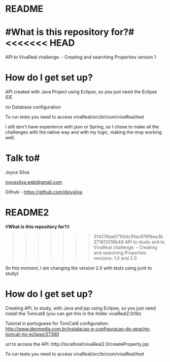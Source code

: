 # **README** #

#**What is this repository for?**#
<<<<<<< HEAD
=======
API to VivaReal challenge. - Creating and searching Properties
version 1

# **How do I get set up?** #
API created with Java Project using Eclipse, so you just need the Eclipse IDE
 
no Database configuration

To run tests you need to access vivaReal/src/br/com/vivaReal/test

I still don't have experience with json or Spring, so I chose to make all the challenges with the native way and with my logic, making the mvp working well.

# **Talk to**#
Joyce Silva

joycesilva.web@gmail.com

Github - https://github.com/djoysilva


# **README2** #

#**What is this repository for?**#
>>>>>>> 314276aa071fd4c91ac978f8ea3b2716f2016b44
API to study and to VivaReal challenge. - Creating and searching Properties
versions:  1.0 and 2.0

(In this moment, I am changing the version 2.0 with tests using junit to study)

# **How do I get set up?** #

Creating API, to study, with Java and jsp using Eclipse, so you just need install the Tomcat8 (you can get this in the folder vivaReal2.0/lib)

Tutorial in portuguese for TomCat8 configuration: http://www.devmedia.com.br/instalacao-e-configuracao-do-apache-tomcat-no-eclipse/27360

url to access the API: http://localhost/vivaReal2.0/createProperty.jsp

To run tests you need to access vivaReal/src/br/com/vivaReal/test
